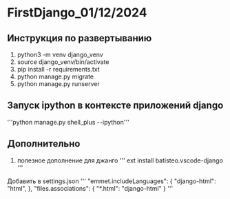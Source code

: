 # FirstDjango_01/12/2024
## Инструкция по развертыванию
1. python3 -m venv django_venv
2. source django_venv/bin/activate
3. pip install -r requirements.txt
4. python manage.py migrate
5. python manage.py runserver

## Запуск ipython в контексте приложений django
'''python manage.py shell_plus --ipython'''

## Дополнительно
1. полезное дополнение для джанго
'''
ext install batisteo.vscode-django
'''

Добавить в settings.json
'''
"emmet.includeLanguages": {
    "django-html": "html",
},
"files.associations": {
    "*.html": "django-html"
}
'''